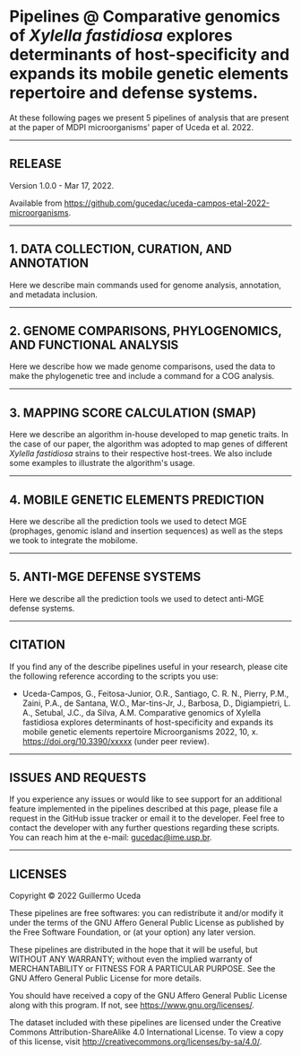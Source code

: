 # **Pipelines @ Comparative genomics of <i>Xylella fastidiosa</i> explores determinants of host-specificity and expands its mobile genetic elements repertoire and defense systems.**

At these following pages we present 5 pipelines of analysis that are present at the paper of MDPI microorganisms' paper of Uceda et al. 2022.

---

## RELEASE

Version 1.0.0 - Mar 17, 2022.

Available from <https://github.com/gucedac/uceda-campos-etal-2022-microorganisms>. 

---

## 1. DATA COLLECTION, CURATION, AND ANNOTATION 

Here we describe main commands used for genome analysis, annotation, and metadata inclusion.

---

## 2. GENOME COMPARISONS, PHYLOGENOMICS, AND FUNCTIONAL ANALYSIS

Here we describe how we made genome comparisons, used the data to make the phylogenetic tree and include a command for a COG analysis.

---

## 3. MAPPING SCORE CALCULATION (SMAP) 

Here we describe an algorithm in-house developed to map genetic traits. In the case of our paper, the algorithm was adopted to map genes of different <i>Xylella fastidiosa</i> strains to their respective host-trees.
We also include some examples to illustrate the algorithm's usage.

---

## 4. MOBILE GENETIC ELEMENTS PREDICTION

Here we describe all the prediction tools we used to detect MGE (prophages, genomic island and insertion sequences) as well as the steps we took to integrate the mobilome.

---

## 5. ANTI-MGE DEFENSE SYSTEMS

Here we describe all the prediction tools we used to detect anti-MGE defense systems.

---

## CITATION

If you find any of the describe pipelines useful in your research, please cite the following reference according to the scripts you use:

- Uceda-Campos, G., Feitosa-Junior, O.R., Santiago, C. R. N., Pierry, P.M., Zaini, P.A., de Santana, W.O., Mar-tins-Jr, J., Barbosa, D., Digiampietri, L. A., Setubal, J.C., da Silva, A.M. Comparative genomics of Xylella fastidiosa explores determinants of host-specificity and expands its mobile genetic elements repertoire Microorganisms 2022, 10, x. https://doi.org/10.3390/xxxxx (under peer review).

---

## ISSUES AND REQUESTS

If you experience any issues or would like to see support for an additional feature implemented in the pipelines described at this page, please file a request in the GitHub issue tracker or email it to the developer. Feel free to contact the developer with any further questions regarding these scripts. You can reach him at the e-mail: gucedac@ime.usp.br.

---

## LICENSES

Copyright © 2022 Guillermo Uceda 

These pipelines are free softwares: you can redistribute it and/or modify it under the terms of the GNU Affero General Public License as published by the Free Software Foundation, or (at your option) any later version.

These pipelines are distributed in the hope that it will be useful, but WITHOUT ANY WARRANTY; without even the implied warranty of MERCHANTABILITY or FITNESS FOR A PARTICULAR PURPOSE. See the GNU Affero General Public License for more details.

You should have received a copy of the GNU Affero General Public License along with this program.  If not, see <https://www.gnu.org/licenses/>.

The dataset included with these pipelines are licensed under the Creative Commons Attribution-ShareAlike 4.0 International License. To view a copy of this license, visit http://creativecommons.org/licenses/by-sa/4.0/.

